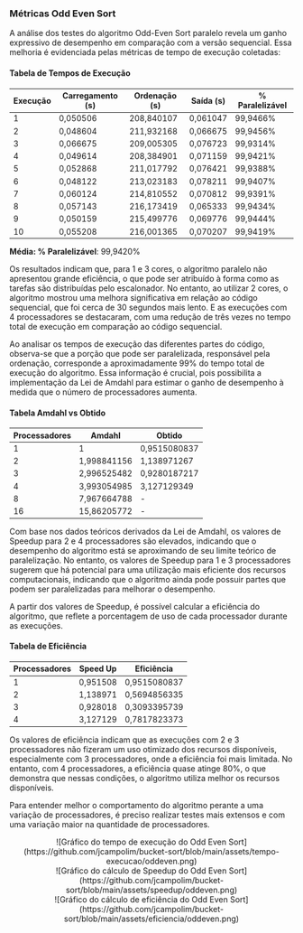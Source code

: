 ### Métricas Odd Even Sort

A análise dos testes do algoritmo Odd-Even Sort paralelo revela um ganho expressivo de desempenho em comparação com a versão sequencial. Essa melhoria é evidenciada pelas métricas de tempo de execução coletadas:

#### Tabela de Tempos de Execução

| Execução | Carregamento (s) | Ordenação (s) | Saída (s) | % Paralelizável |
|----------|------------------|---------------|-----------|-----------------|
| 1        | 0,050506         | 208,840107    | 0,061047  | 99,9466%        |
| 2        | 0,048604         | 211,932168    | 0,066675  | 99,9456%        |
| 3        | 0,066675         | 209,005305    | 0,076723  | 99,9314%        |
| 4        | 0,049614         | 208,384901    | 0,071159  | 99,9421%        |
| 5        | 0,052868         | 211,017792    | 0,076421  | 99,9388%        |
| 6        | 0,048122         | 213,023183    | 0,078211  | 99,9407%        |
| 7        | 0,060124         | 214,810552    | 0,070812  | 99,9391%        |
| 8        | 0,057143         | 216,173419    | 0,065333  | 99,9434%        |
| 9        | 0,050159         | 215,499776    | 0,069776  | 99,9444%        |
| 10       | 0,055208         | 216,001365    | 0,070207  | 99,9419%        |

**Média: % Paralelizável**: 99,9420%

Os resultados indicam que, para 1 e 3 cores, o algoritmo paralelo não apresentou grande eficiência, o que pode ser atribuído à forma como as tarefas são distribuídas pelo escalonador. No entanto, ao utilizar 2 cores, o algoritmo mostrou uma melhora significativa em relação ao código sequencial, que foi cerca de 30 segundos mais lento. E as execuções com 4 processadores se destacaram, com uma redução de três vezes no tempo total de execução em comparação ao código sequencial.

Ao analisar os tempos de execução das diferentes partes do código, observa-se que a porção que pode ser paralelizada, responsável pela ordenação, corresponde a aproximadamente 99% do tempo total de execução do algoritmo. Essa informação é crucial, pois possibilita a implementação da Lei de Amdahl para estimar o ganho de desempenho à medida que o número de processadores aumenta.

#### Tabela Amdahl vs Obtido

| Processadores | Amdahl              | Obtido          |
|---------------|---------------------|-----------------|
| 1             | 1                   | 0,9515080837    |
| 2             | 1,998841156         | 1,138971267     |
| 3             | 2,996525482         | 0,9280187217    |
| 4             | 3,993054985         | 3,127129349     |
| 8             | 7,967664788         | -               |
| 16            | 15,86205772         | -               |

Com base nos dados teóricos derivados da Lei de Amdahl, os valores de Speedup para 2 e 4 processadores são elevados, indicando que o desempenho do algoritmo está se aproximando de seu limite teórico de paralelização. No entanto, os valores de Speedup para 1 e 3 processadores sugerem que há potencial para uma utilização mais eficiente dos recursos computacionais, indicando que o algoritmo ainda pode possuir partes que podem ser paralelizadas para melhorar o desempenho.

A partir dos valores de Speedup, é possível calcular a eficiência do algoritmo, que reflete a porcentagem de uso de cada processador durante as execuções.

#### Tabela de Eficiência

| Processadores | Speed Up | Eficiência     |
|---------------|----------|----------------|
| 1             | 0,951508 | 0,9515080837   |
| 2             | 1,138971 | 0,5694856335   |
| 3             | 0,928018 | 0,3093395739   |
| 4             | 3,127129 | 0,7817823373   |

Os valores de eficiência indicam que as execuções com 2 e 3 processadores não fizeram um uso otimizado dos recursos disponíveis, especialmente com 3 processadores, onde a eficiência foi mais limitada. No entanto, com 4 processadores, a eficiência quase atinge 80%, o que demonstra que nessas condições, o algoritmo utiliza melhor os recursos disponíveis.

Para entender melhor o comportamento do algoritmo perante a uma variação de processadores, é preciso realizar testes mais extensos e com uma variação maior na quantidade de processadores.

<div align="center">
   ![Gráfico do tempo de execução do Odd Even Sort](https://github.com/jcampolim/bucket-sort/blob/main/assets/tempo-execucao/oddeven.png)
</div>

<div align="center">
   ![Gráfico do cálculo de Speedup do Odd Even Sort](https://github.com/jcampolim/bucket-sort/blob/main/assets/speedup/oddeven.png)
</div>

<div align="center">
   ![Gráfico do cálculo de eficiência do Odd Even Sort](https://github.com/jcampolim/bucket-sort/blob/main/assets/eficiencia/oddeven.png)
</div>
